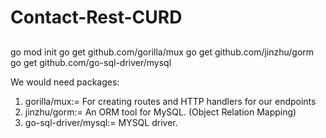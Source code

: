 # Contact-Rest-CURD

##
go mod init
go get github.com/gorilla/mux
go get github.com/jinzhu/gorm
go get github.com/go-sql-driver/mysql

We would need packages:
1. gorilla/mux:= For creating routes and HTTP handlers for our endpoints
2. jinzhu/gorm:= An ORM tool for MySQL.  (Object Relation Mapping)
3. go-sql-driver/mysql:= MYSQL driver.
